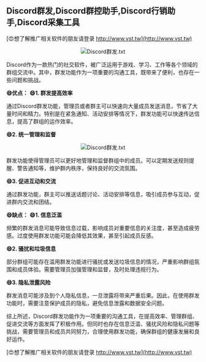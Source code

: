 ## **Discord群发,Discord群控助手,Discord行销助手,Discord采集工具**

[😍想了解推广相关软件的朋友请登录 http://www.vst.tw](http://www.vst.tw)

 <center><img src="https://vst.tw/MP4/tuiguang/png/8.png" alt="Discord群发.txt"></center>

Discord作为一款热门的社交软件，被广泛运用于游戏、学习、工作等各个领域的群组交流中。其中，群发功能作为一项重要的沟通工具，既带来了便利，也存在一些问题和挑战。

**😄优点：**
**😄1. 群发提高效率**

通过Discord群发功能，管理员或者群主可以快速向大量成员发送消息，节省了大量时间和精力。特别是在紧急通知、活动安排等情况下，群发功能可以快速传达信息，提高了群组的运作效率。

**😄2. 统一管理和监督**

 <center><img src="https://vst.tw/MP4/tuiguang/png/1.png" alt="Discord群发.txt"></center>

群发功能使得管理员可以更好地管理和监督群组中的成员。可以定期发送规则提醒、警告通知等，维护群内秩序，保持良好的交流氛围。

**😄3. 促进互动和交流**

通过群发功能，群主可以推送话题讨论、活动安排等信息，吸引成员参与互动，促进群内交流和团结。

**😄缺点：**
**😄1. 信息泛滥**

频繁的群发消息可能导致信息过载，影响成员对重要信息的关注度，甚至造成疲劳感。过度使用群发功能可能会降低其效果，甚至引起成员反感。

**😄2. 骚扰和垃圾信息**

部分群组可能存在滥用群发功能进行骚扰或发送垃圾信息的情况，严重影响群组氛围和成员体验。需要管理员加强管理和监督，及时处理违规行为。

**😄3. 隐私泄露风险**

群发消息可能涉及到个人隐私信息，一旦泄露将带来严重后果。因此，在使用群发功能时，需要注意保护成员的隐私，避免信息泄露和数据安全问题。

综上所述，Discord群发功能作为一项重要的沟通工具，在提高效率、管理群组、促进交流等方面发挥了积极作用。但同时也存在信息泛滥、骚扰风险和隐私问题等挑战，需要管理员和成员共同努力，合理使用群发功能，确保群组的健康发展和良好运作。

[😍想了解推广相关软件的朋友请登录 http://www.vst.tw](http://www.vst.tw)



